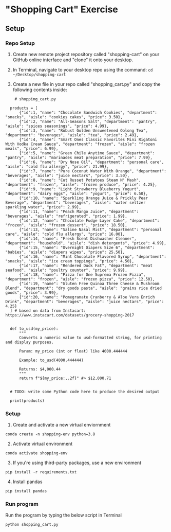 # "Shopping Cart" Exercise

## Setup 
### Repo Setup
1. Create new remote project repository called "shopping-cart" on your GitHub online interface and "clone" it onto your desktop. 

2. In Terminal, navigate to your desktop repo using the command: 
    ```cd ~/Desktop/shopping-cart```
    
3. Create a new file in your repo called "shopping_cart.py" and copy the following contents inside:
``` 
    # shopping_cart.py

  products = [
      {"id":1, "name": "Chocolate Sandwich Cookies", "department": "snacks", "aisle": "cookies cakes", "price": 3.50},
      {"id":2, "name": "All-Seasons Salt", "department": "pantry", "aisle": "spices seasonings", "price": 4.99},
      {"id":3, "name": "Robust Golden Unsweetened Oolong Tea", "department": "beverages", "aisle": "tea", "price": 2.49},
      {"id":4, "name": "Smart Ones Classic Favorites Mini Rigatoni With Vodka Cream Sauce", "department": "frozen", "aisle": "frozen meals", "price": 6.99},
      {"id":5, "name": "Green Chile Anytime Sauce", "department": "pantry", "aisle": "marinades meat preparation", "price": 7.99},
      {"id":6, "name": "Dry Nose Oil", "department": "personal care", "aisle": "cold flu allergy", "price": 21.99},
      {"id":7, "name": "Pure Coconut Water With Orange", "department": "beverages", "aisle": "juice nectars", "price": 3.50},
      {"id":8, "name": "Cut Russet Potatoes Steam N' Mash", "department": "frozen", "aisle": "frozen produce", "price": 4.25},
      {"id":9, "name": "Light Strawberry Blueberry Yogurt", "department": "dairy eggs", "aisle": "yogurt", "price": 6.50},
      {"id":10, "name": "Sparkling Orange Juice & Prickly Pear Beverage", "department": "beverages", "aisle": "water seltzer sparkling water", "price": 2.99},
      {"id":11, "name": "Peach Mango Juice", "department": "beverages", "aisle": "refrigerated", "price": 1.99},
      {"id":12, "name": "Chocolate Fudge Layer Cake", "department": "frozen", "aisle": "frozen dessert", "price": 18.50},
      {"id":13, "name": "Saline Nasal Mist", "department": "personal care", "aisle": "cold flu allergy", "price": 16.00},
      {"id":14, "name": "Fresh Scent Dishwasher Cleaner", "department": "household", "aisle": "dish detergents", "price": 4.99},
      {"id":15, "name": "Overnight Diapers Size 6", "department": "babies", "aisle": "diapers wipes", "price": 25.50},
      {"id":16, "name": "Mint Chocolate Flavored Syrup", "department": "snacks", "aisle": "ice cream toppings", "price": 4.50},
      {"id":17, "name": "Rendered Duck Fat", "department": "meat seafood", "aisle": "poultry counter", "price": 9.99},
      {"id":18, "name": "Pizza for One Suprema Frozen Pizza", "department": "frozen", "aisle": "frozen pizza", "price": 12.50},
      {"id":19, "name": "Gluten Free Quinoa Three Cheese & Mushroom Blend", "department": "dry goods pasta", "aisle": "grains rice dried goods", "price": 3.99},
      {"id":20, "name": "Pomegranate Cranberry & Aloe Vera Enrich Drink", "department": "beverages", "aisle": "juice nectars", "price": 4.25}
  ] # based on data from Instacart: https://www.instacart.com/datasets/grocery-shopping-2017


  def to_usd(my_price):
      """
      Converts a numeric value to usd-formatted string, for printing and display purposes.

      Param: my_price (int or float) like 4000.444444

      Example: to_usd(4000.444444)

      Returns: $4,000.44
      """
      return f"${my_price:,.2f}" #> $12,000.71


  # TODO: write some Python code here to produce the desired output

  print(products)
```
### Setup
1. Create and activate a new virtual enviornment
```
conda create -n shopping-env python=3.8 
```
2. Activate virtual environment
```
conda activate shopping-env
```
3. If you're using third-party packages, use a new environment
```
pip install -r requirements.txt
```
4. Install pandas
```
pip install pandas 

```
### Run program

Run the program by typing the below script in Terminal
```
python shopping_cart.py
```
